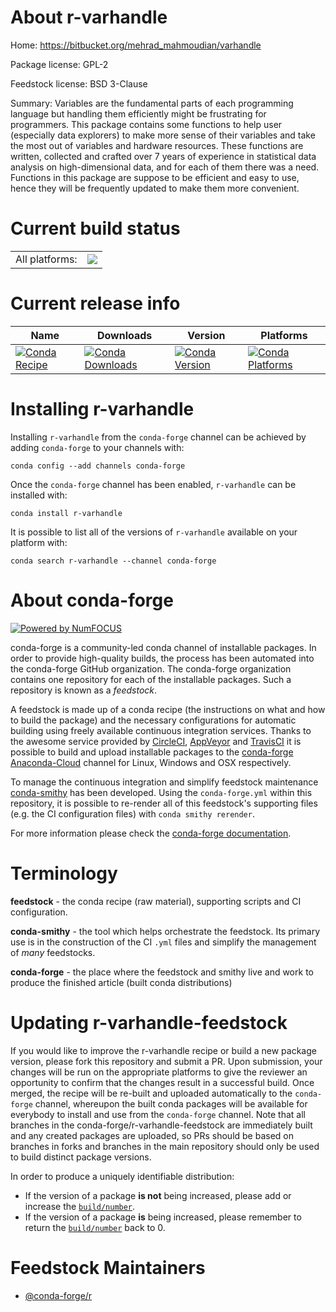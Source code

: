 About r-varhandle
=================

Home: https://bitbucket.org/mehrad_mahmoudian/varhandle

Package license: GPL-2

Feedstock license: BSD 3-Clause

Summary: Variables are the fundamental parts of each programming language but handling them efficiently might be frustrating for programmers. This package contains some functions to help user (especially data explorers) to make more sense of their variables and take the most out of variables and hardware resources. These functions are written, collected and crafted over 7 years of experience in statistical data analysis on high-dimensional data, and for each of them there was a need. Functions in this package are suppose to be efficient and easy to use, hence they will be frequently updated to make them more convenient.



Current build status
====================


<table><tr><td>All platforms:</td>
    <td>
      <a href="https://dev.azure.com/conda-forge/feedstock-builds/_build/latest?definitionId=2432&branchName=master">
        <img src="https://dev.azure.com/conda-forge/feedstock-builds/_apis/build/status/r-varhandle-feedstock?branchName=master">
      </a>
    </td>
  </tr>
</table>

Current release info
====================

| Name | Downloads | Version | Platforms |
| --- | --- | --- | --- |
| [![Conda Recipe](https://img.shields.io/badge/recipe-r--varhandle-green.svg)](https://anaconda.org/conda-forge/r-varhandle) | [![Conda Downloads](https://img.shields.io/conda/dn/conda-forge/r-varhandle.svg)](https://anaconda.org/conda-forge/r-varhandle) | [![Conda Version](https://img.shields.io/conda/vn/conda-forge/r-varhandle.svg)](https://anaconda.org/conda-forge/r-varhandle) | [![Conda Platforms](https://img.shields.io/conda/pn/conda-forge/r-varhandle.svg)](https://anaconda.org/conda-forge/r-varhandle) |

Installing r-varhandle
======================

Installing `r-varhandle` from the `conda-forge` channel can be achieved by adding `conda-forge` to your channels with:

```
conda config --add channels conda-forge
```

Once the `conda-forge` channel has been enabled, `r-varhandle` can be installed with:

```
conda install r-varhandle
```

It is possible to list all of the versions of `r-varhandle` available on your platform with:

```
conda search r-varhandle --channel conda-forge
```


About conda-forge
=================

[![Powered by NumFOCUS](https://img.shields.io/badge/powered%20by-NumFOCUS-orange.svg?style=flat&colorA=E1523D&colorB=007D8A)](http://numfocus.org)

conda-forge is a community-led conda channel of installable packages.
In order to provide high-quality builds, the process has been automated into the
conda-forge GitHub organization. The conda-forge organization contains one repository
for each of the installable packages. Such a repository is known as a *feedstock*.

A feedstock is made up of a conda recipe (the instructions on what and how to build
the package) and the necessary configurations for automatic building using freely
available continuous integration services. Thanks to the awesome service provided by
[CircleCI](https://circleci.com/), [AppVeyor](https://www.appveyor.com/)
and [TravisCI](https://travis-ci.com/) it is possible to build and upload installable
packages to the [conda-forge](https://anaconda.org/conda-forge)
[Anaconda-Cloud](https://anaconda.org/) channel for Linux, Windows and OSX respectively.

To manage the continuous integration and simplify feedstock maintenance
[conda-smithy](https://github.com/conda-forge/conda-smithy) has been developed.
Using the ``conda-forge.yml`` within this repository, it is possible to re-render all of
this feedstock's supporting files (e.g. the CI configuration files) with ``conda smithy rerender``.

For more information please check the [conda-forge documentation](https://conda-forge.org/docs/).

Terminology
===========

**feedstock** - the conda recipe (raw material), supporting scripts and CI configuration.

**conda-smithy** - the tool which helps orchestrate the feedstock.
                   Its primary use is in the construction of the CI ``.yml`` files
                   and simplify the management of *many* feedstocks.

**conda-forge** - the place where the feedstock and smithy live and work to
                  produce the finished article (built conda distributions)


Updating r-varhandle-feedstock
==============================

If you would like to improve the r-varhandle recipe or build a new
package version, please fork this repository and submit a PR. Upon submission,
your changes will be run on the appropriate platforms to give the reviewer an
opportunity to confirm that the changes result in a successful build. Once
merged, the recipe will be re-built and uploaded automatically to the
`conda-forge` channel, whereupon the built conda packages will be available for
everybody to install and use from the `conda-forge` channel.
Note that all branches in the conda-forge/r-varhandle-feedstock are
immediately built and any created packages are uploaded, so PRs should be based
on branches in forks and branches in the main repository should only be used to
build distinct package versions.

In order to produce a uniquely identifiable distribution:
 * If the version of a package **is not** being increased, please add or increase
   the [``build/number``](https://conda.io/docs/user-guide/tasks/build-packages/define-metadata.html#build-number-and-string).
 * If the version of a package **is** being increased, please remember to return
   the [``build/number``](https://conda.io/docs/user-guide/tasks/build-packages/define-metadata.html#build-number-and-string)
   back to 0.

Feedstock Maintainers
=====================

* [@conda-forge/r](https://github.com/conda-forge/r/)

